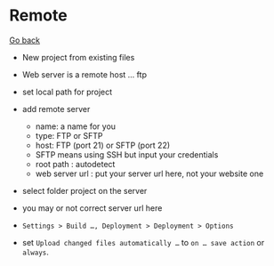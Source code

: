 # Remote

[Go back](..)

* New project from existing files
* Web server is a remote host ... ftp
* set local path for project
* add remote server

    * name: a name for you
    * type: FTP or SFTP
    * host: FTP (port 21) or SFTP (port 22)
    * SFTP means using SSH but input your credentials
    * root path : autodetect
    * web server url : put your server url here, not your website one
    
* select folder project on the server
* you may or not correct server url here
* ``Settings > Build …, Deployment > Deployment > Options``
* set ``Upload changed files automatically …``
to ``on … save action`` or `always`.